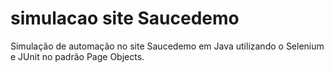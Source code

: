 # simulacao site Saucedemo
 Simulação de automação no site Saucedemo em Java utilizando o Selenium  e JUnit no padrão Page Objects.
